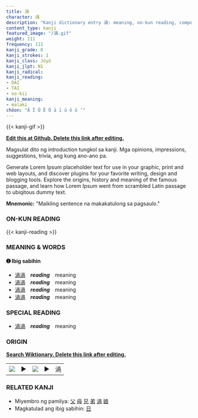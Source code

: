 ```yaml
---
title: 渦
character: 渦
description: "Kanji dictionary entry 渦: meaning, on-kun reading, compounds, origin, related kanji"
content_type: kanji
featured_image: "/渦.gif"
weight: 111
frequency: 111
kanji_grade: 0
kanji_strokes: 1
kanji_class: Jōyō
kanji_jlpt: N1
kanji_radical: 
kanji_reading: 
- DAI
- TAI
- oo-kii
kanji_meaning:
- malaki
chōon: "Ā Ī Ū Ē Ō ā ī ū ē ō ’"
---
```

[//]: # (Don't edit the line below. Kanji animated GIF code is automatically generated.)
{{< kanji-gif >}}

[//]: # (Edit below this line.)

**[Edit this at Github. Delete this link after editing.](https://github.com/tim0g/tim/tree/main/content/kanji/渦/index.md)**

Magsulat dito ng introduction tungkol sa kanji. Mga opinions, impressions, suggestions, trivia, ang kung ano-ano pa.

Generate Lorem Ipsum placeholder text for use in your graphic, print and web layouts, and discover plugins for your favorite writing, design and blogging tools. Explore the origins, history and meaning of the famous passage, and learn how Lorem Ipsum went from scrambled Latin passage to ubiqitous dummy text.
 
**Mnemonic:** "Maikling sentence na makakatulong sa pagsaulo."

### ON-KUN READING

[//]: # (Don't edit the line below. ON-KUN READING code is automatically generated.)
{{< kanji-reading >}}

### MEANING & WORDS

#### ➊ **Ibig sabihin**
  - [渦](../渦)[渦](../渦)　***reading***　meaning
  - [渦](../渦)[渦](../渦)　***reading***　meaning
  - [渦](../渦)[渦](../渦)　***reading***　meaning
  - [渦](../渦)[渦](../渦)　***reading***　meaning

### SPECIAL READING
  - [渦](../渦)[渦](../渦)　***reading***　meaning

### ORIGIN

**[Search Wiktionary. Delete this link after editing.](https://wiktionary.org/wiki/渦)**
<table class="kanji-table"><tr><td>
<img src="60px-渦-bronze.svg.png">
</td><td>▶</td><td>
<img src="60px-渦-oracle.svg.png">
</td><td>▶</td>
<td class="kanji-origin">渦</td>
</tr></table>

### RELATED KANJI
- Miyembro ng pamilya: [父](../父) [母](../母) [兄](../兄) [弟](../弟) [渦](../渦) [娘](../娘)
- Magkatulad ang ibig sabihin: [日](../日)
